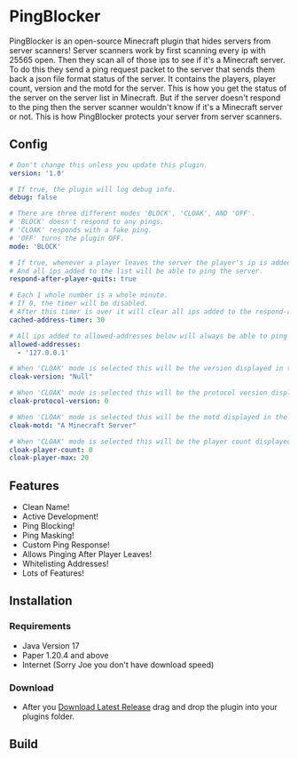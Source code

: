 # PingBlocker

PingBlocker is an open-source Minecraft plugin that hides servers from server scanners!
Server scanners work by first scanning every ip with 25565 open.
Then they scan all of those ips to see if it's a Minecraft server. 
To do this they send a ping request packet to the server that sends them back a json file format status of the server.
It contains the players, player count, version and the motd for the server.
This is how you get the status of the server on the server list in Minecraft.
But if the server doesn't respond to the ping then the server scanner wouldn't know if it's a Minecraft server or not. 
This is how PingBlocker protects your server from server scanners.

## Config

```yml
# Don't change this unless you update this plugin.
version: '1.0'

# If true, the plugin will log debug info.
debug: false

# There are three different modes 'BLOCK', 'CLOAK', AND 'OFF'.
# 'BLOCK' doesn't respond to any pings.
# 'CLOAK' responds with a fake ping.
# 'OFF' turns the plugin OFF.
mode: 'BLOCK'

# If true, whenever a player leaves the server the player's ip is added to a list.
# And all ips added to the list will be able to ping the server.
respond-after-player-quits: true

# Each 1 whole number is a whole minute.
# If 0, the timer will be disabled.
# After this timer is over it will clear all ips added to the respond-after-player-join list.
cached-address-timer: 30

# All ips added to allowed-addresses below will always be able to ping the server.
allowed-addresses:
  - '127.0.0.1'

# When 'CLOAK' mode is selected this will be the version displayed in the fake response ping.
cloak-version: "Null"

# When 'CLOAK' mode is selected this will be the protocol version displayed in the fake response ping.
cloak-protocol-version: 0

# When 'CLOAK' mode is selected this will be the motd displayed in the fake response ping.
cloak-motd: "A Minecraft Server"

# When 'CLOAK' mode is selected this will be the player count displayed in the fake response ping.
cloak-player-count: 0
cloak-player-max: 20
```

## Features

- Clean Name!
- Active Development!
- Ping Blocking!
- Ping Masking!
- Custom Ping Response!
- Allows Pinging After Player Leaves!
- Whitelisting Addresses!
- Lots of Features!

## Installation

### Requirements

- Java Version 17
- Paper 1.20.4 and above
- Internet (Sorry Joe you don't have download speed)

### Download

- After you [Download Latest Release](https://github.com/McFlurrYT/PingBlocker/releases/) drag and drop the plugin into your plugins folder.

## Build
